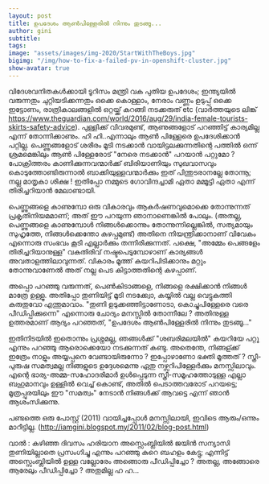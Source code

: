 ```yaml
---
layout: post
title: ഉപദേശം ആണ്‍പിള്ളേരില്‍ നിന്നും തുടങ്ങൂ...
author: gini
subtitle: 
tags: 
image: "assets/images/img-2020/StartWithTheBoys.jpg"
bigimg: "/img/how-to-fix-a-failed-pv-in-openshift-cluster.jpg"
show-avatar: true
---
```

വിദേശവനിതകള്‍ക്കായി ടൂറിസം മന്ത്രി വക പുതിയ ഉപദേശം; ഇന്ത്യയില്‍ വരുന്നതും ചുറ്റിയടിക്കന്നതും ഒക്കെ കൊള്ളാം, നേരാം വണ്ണം ഉടുപ്പ് ഒക്കെ ഇട്ടോണം, രാത്രികാലങ്ങളില്‍ ഒറ്റയ്ക്ക് കറങ്ങി നടക്കരുത് etc (വാര്‍ത്തയുടെ ലിങ്ക് https://www.theguardian.com/world/2016/aug/29/india-female-tourists-skirts-safety-advice). പുള്ളിക്ക് വിവരമുണ്ട്, ആണുങ്ങളോട് പറഞ്ഞിട്ട് കാര്യമില്ല എന്ന് തോന്നിക്കാണും. ഹി ഹി..എന്നാലും ആണ്‍ പിള്ളേരെ ഉപദേശിക്കാന്‍ പറ്റില്ല. പെണ്ണുങ്ങളോട് ശരീരം മൂടി നടക്കാന്‍ വായിട്ടലക്കുന്നതിന്റെ പത്തില്‍ ഒന്ന് ശ്രമമെങ്കിലും ആണ്‍ പിള്ളേരോട് "നേരെ നടക്കാന്‍" പറയാന്‍ പറ്റുമോ ? പോക്രിത്തരം കാണിക്കുന്നവന്മാര്‍ക്ക് ബിരിയാണിയും സുഖവാസവും കൊടുത്തോണ്ടിരുന്നാല്‍ ബാക്കിയുള്ളവന്മാര്‍ക്കും ഇത് പിന്തുടരാനല്ലേ തോന്നൂ; നല്ല മാതൃകാ ശിക്ഷ ! ഇതിപ്പോ നമ്മുടെ ഗോവിന്ദച്ചാമി ഏതാ മമ്മൂട്ടി ഏതാ എന്ന് തിരിച്ചറിയാന്‍ മേലാണ്ടായി.

പെണ്ണുങ്ങളെ കാണുമ്പോ ഒരു വികാരവും ആകര്‍ഷണവുമൊക്കെ തോന്നുന്നത് പ്രകൃതിനിയമമാണ്; അത് ഈ പറയുന്ന ഞാനാണെങ്കില്‍ പോലും. (അതല്ല, പെണ്ണുങ്ങളെ കാണുമ്പോള്‍ നിങ്ങള്‍ക്കൊന്നും തോന്നുന്നില്ലെങ്കില്‍, സത്യമായും സുഹൃത്തേ, നിങ്ങള്‍ക്കെന്തോ കുഴപ്പമുണ്ട്) അതിനെ നിയന്ത്രിക്കാനാണ്  വിവേകം എന്നൊരു സംഭവം കൂടി എല്ലാര്‍ക്കും തന്നിരിക്കുന്നത്. പക്ഷെ, "അമ്മേം പെങ്ങളേം തിരിച്ചറിയാനുള്ള" വകതിരിവ് നഷ്ടപെടുമ്പോഴാണ് കാര്യങ്ങള്‍ അവതാളത്തിലാവുന്നത്. വികാരം മൂത്ത് കയറിപിടിക്കാനും മറ്റും തോന്നുവാണേല്‍ അത് നല്ല പെട കിട്ടാത്തതിന്റെ കഴപ്പാണ്. 

അപ്പൊ പറഞ്ഞു വരുന്നത്, പെണ്‍കിടാങ്ങളെ, നിങ്ങളെ രക്ഷിക്കാന്‍ നിങ്ങള്‍ മാത്രേ ഉള്ളൂ. അതിപ്പോ തുണിയിട്ട് മൂടി നടക്ക്വോ, കയ്യില്‍ വല്ല വെട്ടുകത്തി കരുതുവോ എന്തുമാവാം. "തുണി ഉടുക്കഞ്ഞിട്ടാണോടാ, കൊച്ചുപിള്ളേരെ വരെ പീഡിപ്പിക്കുന്നെ" എന്നൊരു ചോദ്യം മനസ്സില്‍ തോന്നീലേ ? അതിനുള്ള ഉത്തരമാണ് ആദ്യം പറഞ്ഞത്, "ഉപദേശം ആണ്‍പിള്ളേരില്‍ നിന്നും തുടങ്ങൂ..."

ഇതിനിടയില്‍ ഇതൊന്നും പ്രശ്നമല്ല, ഞങ്ങള്‍ക്ക് "ശബരിമലയില്‍" കയറിയേ പറ്റൂ എന്നും പറഞ്ഞു ആരൊക്കെയോ നടക്കുന്നത് കണ്ടു. അതെന്തേ, നിങ്ങള്ക്ക് ഇത്രേം നാളും അയ്യപ്പനെ വേണ്ടായിരുന്നോ ? ഇപ്പോഴാണോ ഭക്തി മൂത്തത് ? സ്ത്രീ-പുരുഷ സമത്വമല്ല നിങ്ങളുടെ ഉദ്ദേശമെന്നു ഏതു നഴ്സറിപിള്ളേര്‍ക്കും മനസ്സിലാവും. എന്റെ ഭാര്യ-അമ്മ-സഹോദരിമാര്‍ ഉള്‍പ്പെടുന്ന സ്ത്രീ-സമൂഹത്തോടുള്ള എല്ലാ ബഹുമാനവും ഉള്ളില്‍ വെച്ച് കൊണ്ട്, അതില്‍ പെടാത്തവരോട് പറയട്ടെ; മൂത്രപ്പുരയിലും ഈ "സമത്വം" നേടാന്‍ നിങ്ങള്‍ക്ക് ആവട്ടെ എന്ന് ഞാന്‍ ആശംസിക്കുന്നു. 

പണ്ടത്തെ ഒരു പോസ്റ്റ്‌ (2011) വായിച്ചപ്പോള്‍ മനസ്സിലായി, ഇവിടെ ആരും/ഒന്നും മാറീട്ടില്ല.
(http://iamgini.blogspot.my/2011/02/blog-post.html)

വാല്‍ : കഴിഞ്ഞ ദിവസം ഹരിയാന അസ്സെംബ്ലിയില്‍ ജയിന്‍ സന്യാസി തുണിയില്ലാതെ പ്രസംഗിച്ചു എന്നും പറഞ്ഞു കുറെ ബഹളം കേട്ടു; എന്നിട്ട് അസ്സെംബ്ലിയില്‍ ഉള്ള വല്ലോരേം അങ്ങൊരു പീഡിപ്പിച്ചോ ? അതല്ല, അങ്ങോരെ ആരേലും പീഡിപ്പിച്ചോ ? അതുമില്ല ഹ ഹ...
